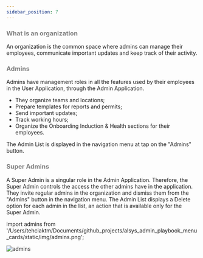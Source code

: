 ```yaml
---
sidebar_position: 7
---
```




### <font color="gray">What is an organization</font>

An organization is the common space where admins can manage their employees, communicate important updates and keep track of their activity.

### <font color="gray">Admins</font>

Admins have management roles in all the features used by their employees in the User Application, through the Admin Application.
* They organize teams and locations;
* Prepare templates for reports and permits;
* Send important updates;
* Track working hours;
* Organize the Onboarding Induction & Health sections for their employees.

The Admin List is displayed in the navigation menu at tap on the "Admins" button.

### <font color="gray">Super Admins</font>

A Super Admin is a singular role in the Admin Application. Therefore, the Super Admin controls the access the other admins have in the application. They invite regular admins in the organization and dismiss them from the "Admins" button in the navigation menu. The Admin List displays a Delete option for each admin in the list, an action that is available only for the Super Admin.

import admins from '/Users/tehciaktm/Documents/github_projects/alsys_admin_playbook_menu_cards/static/img/admins.png';

<img src={admins} alt="admins" />


